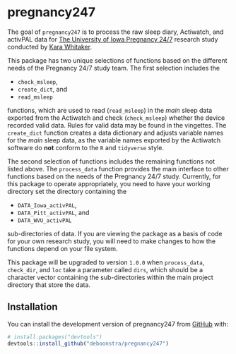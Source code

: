 
<!-- README.md is generated from README.Rmd. Please edit that file -->

# pregnancy247

<!-- badges: start -->
<!-- badges: end -->

The goal of `pregnancy247` is to process the raw sleep diary, Actiwatch,
and activPAL data for [The University of Iowa Pregnancy
24/7](https://clinicaltrials.uihealthcare.org/studies/pregnancy-247)
research study conducted by [Kara
Whitaker](https://clas.uiowa.edu/hhp/people/kara-m-whitaker).

This package has two unique selections of functions based on the
different needs of the Pregnancy 24/7 study team. The first selection
includes the

- `check_msleep`,
- `create_dict`, and
- `read_msleep`

functions, which are used to read (`read_msleep`) in the *main* sleep
data exported from the Actiwatch and check (`check_msleep`) whether the
device recorded valid data. Rules for valid data may be found in the
vingettes. The `create_dict` function creates a data dictionary and
adjusts variable names for the *main* sleep data, as the variable names
exported by the Actiwatch software do **not** conform to the `R` and
`tidyverse` style.

The second selection of functions includes the remaining functions not
listed above. The `process_data` function provides the main interface to
other functions based on the needs of the Pregnancy 24/7 study.
Currently, for this package to operate appropriately, you need to have
your working directory set the directory containing the

- `DATA_Iowa_activPAL`,
- `DATA_Pitt_activPAL`, and
- `DATA_WVU_activPAL`

sub-directories of data. If you are viewing the package as a basis of
code for your own research study, you will need to make changes to how
the functions depend on your file system.

This package will be upgraded to version `1.0.0` when `process_data`,
`check_dir`, and `loc` take a parameter called `dirs`, which should be a
character vector containing the sub-directories within the main project
directory that store the data.

## Installation

You can install the development version of pregnancy247 from
[GitHub](https://github.com/) with:

``` r
# install.packages("devtools")
devtools::install_github("deboonstra/pregnancy247")
```
